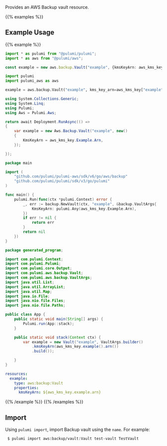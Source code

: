 Provides an AWS Backup vault resource.

{{% examples %}}
## Example Usage
{{% example %}}

```typescript
import * as pulumi from "@pulumi/pulumi";
import * as aws from "@pulumi/aws";

const example = new aws.backup.Vault("example", {kmsKeyArn: aws_kms_key.example.arn});
```
```python
import pulumi
import pulumi_aws as aws

example = aws.backup.Vault("example", kms_key_arn=aws_kms_key["example"]["arn"])
```
```csharp
using System.Collections.Generic;
using System.Linq;
using Pulumi;
using Aws = Pulumi.Aws;

return await Deployment.RunAsync(() => 
{
    var example = new Aws.Backup.Vault("example", new()
    {
        KmsKeyArn = aws_kms_key.Example.Arn,
    });

});
```
```go
package main

import (
	"github.com/pulumi/pulumi-aws/sdk/v6/go/aws/backup"
	"github.com/pulumi/pulumi/sdk/v3/go/pulumi"
)

func main() {
	pulumi.Run(func(ctx *pulumi.Context) error {
		_, err := backup.NewVault(ctx, "example", &backup.VaultArgs{
			KmsKeyArn: pulumi.Any(aws_kms_key.Example.Arn),
		})
		if err != nil {
			return err
		}
		return nil
	})
}
```
```java
package generated_program;

import com.pulumi.Context;
import com.pulumi.Pulumi;
import com.pulumi.core.Output;
import com.pulumi.aws.backup.Vault;
import com.pulumi.aws.backup.VaultArgs;
import java.util.List;
import java.util.ArrayList;
import java.util.Map;
import java.io.File;
import java.nio.file.Files;
import java.nio.file.Paths;

public class App {
    public static void main(String[] args) {
        Pulumi.run(App::stack);
    }

    public static void stack(Context ctx) {
        var example = new Vault("example", VaultArgs.builder()        
            .kmsKeyArn(aws_kms_key.example().arn())
            .build());

    }
}
```
```yaml
resources:
  example:
    type: aws:backup:Vault
    properties:
      kmsKeyArn: ${aws_kms_key.example.arn}
```
{{% /example %}}
{{% /examples %}}

## Import

Using `pulumi import`, import Backup vault using the `name`. For example:

```sh
 $ pulumi import aws:backup/vault:Vault test-vault TestVault
```
 